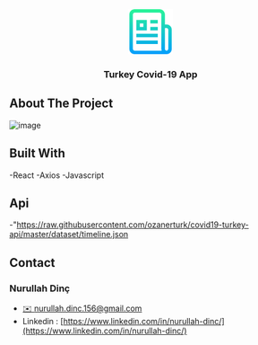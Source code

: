 


<div align="center">
  <a href="https://github.com/github_username/repo_name">
    <img src="https://raw.githubusercontent.com/enesdmc0/react-country-info/main/images/logo.png" alt="Logo" width="80" height="80">
  </a>
<h3 align="center">Turkey Covid-19 App </h3>
</div>



## About The Project 
 
 

![image](https://github.com/NurullahDnc/react-turkey-covid-19/assets/150585098/52a05d93-39f8-444b-b776-7233bd3192e4)



  ## Built With
  -React
  -Axios
  -Javascript


  ## Api
  -"https://raw.githubusercontent.com/ozanerturk/covid19-turkey-api/master/dataset/timeline.json



  ## Contact

  ### Nurullah Dinç

  - [ ✉️ nurullah.dinc.156@gmail.com]()
  - Linkedin : [https://www.linkedin.com/in/nurullah-dinc/](https://www.linkedin.com/in/nurullah-dinc/)
